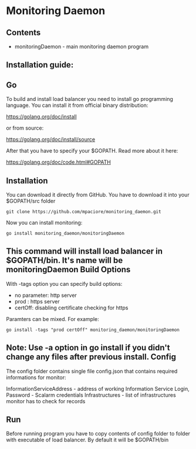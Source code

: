 Monitoring Daemon 
============ 
Contents 
---------- 
* monitoringDaemon - main monitoring daemon program

Installation guide: 
---------------------- 
Go 
-- 
To build and install load balancer you need to install go programming language. 
You can install it from official binary distribution: 

https://golang.org/doc/install

or from source: 

https://golang.org/doc/install/source 

After that you have to specify your $GOPATH. Read more about it here: 

https://golang.org/doc/code.html#GOPATH 

Installation 
-------------- 
You can download it directly from GitHub. You have to download it into your $GOPATH/src folder 
``` 
git clone https://github.com/mpaciore/monitoring_daemon.git
``` 
Now you can install monitoring: 
```` 
go install monitoring_daemon/monitoringDaemon 
```` 
This command will install load balancer in $GOPATH/bin. It's name will be monitoringDaemon 
Build Options 
---------------- 
With -tags option you can specify build options:  
* no parameter: http server 
* prod : https server 
* certOff: disabling certificate checking for https 

Paramters can be mixed. For example: 
``` 
go install -tags "prod certOff" monitoring_daemon/monitoringDaemon
``` 
Note: Use -a option in go install if you didn't change any files after previous install. 
Config 
-------- 
The config folder contains single file config.json that contains required informations for monitor:

InformationServiceAddress - address of working Information Service
Login, Password - Scalarm credentials
Infrastructures - list of infrastructures monitor has to check for records


Run 
---- 
Before running program you have to copy contents of config folder to folder with executable of load balancer. By default it will be $GOPATH/bin 

